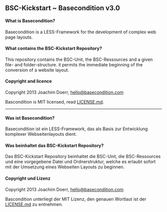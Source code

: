 ## BSC-Kickstart ~ Basecondition v3.0


#### What is Basecondition?

Basecondition is a LESS-Framework for the development of complex web page layouts.

#### What contains the BSC-Kickstart Repository?

This repository contains the BSC-Unit, the BSC-Ressources and a given file- and folder-structure. it permits the immediate beginning of the conversion of a website layout.


#### Copyright and licence

Copyright 2013 Joachim Doerr, hello@basecondition.com

Bascondition is MIT licensed, read [LICENSE.md](https://raw.github.com/basecondition/bsc-resources/master/LICENSE.md).


***

#### Was ist Basecondition?

Basecondition ist ein LESS-Framework, das als Basis zur Entwicklung komplexer Webseitenlayouts dient.

#### Was beinhaltet das BSC-Kickstart Repository?

Das BSC-Kickstart Repository beinhaltet die BSC-Unit, die BSC-Ressources und eine vorgegebene Datei und Ordnerstruktur, welche es erlaubt sofort mit der Umsetzung eines Webseiten Layouts zu beginnen.


#### Copyright und Lizenz

Copyright 2013 Joachim Doerr, hello@basecondition.com

Bascondition unterliegt der MIT Lizenz, den genauen Wortlaut ist der [LICENSE.md](https://raw.github.com/basecondition/bsc-resources/master/LICENSE.md) zu entnehmen.